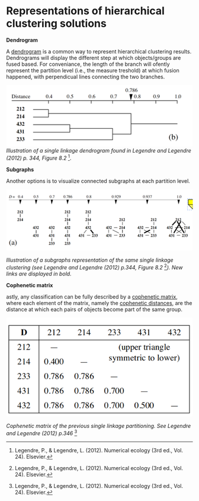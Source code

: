 # Representations of hierarchical clustering solutions

**Dendrogram**

A [dendrogram](../18) is a common way to represent hierarchical clustering results. Dendrograms will display the different step at which objects/groups are fused based. For conveniance, the length of the branch will ofently represent the partition level (i.e., the measure treshold) at which fusion happened, with perpendicual lines connecting the two branches.

![dendrogram](single_linkage_dendrogram.png)
*Illustration of a single linkage dendrogram found in Legendre and Legendre (2012) p. 344, Figure 8.2* [^ref1].

**Subgraphs**

Another options is to visualize connected subgraphs at each partition level.

![subgraphs](single_linkage_subgraphs.png)

*Illustration of a subgraphs representation of the same single linkage clustering (see Legendre and Legendre (2012) p.344, Figure 8.2* [^ref1]*). 
New links are displayed in bold.*

**Cophenetic matrix**

astly, any classification can be fully described by a [cophenetic matrix](../23), where each element of the matrix, namely the [cophenetic distances](../23), are the distance at which each pairs of objects become part of the same group.

![cophenetic](single_linkage_cophenetic.png)

*Cophenetic matrix of the previous single linkage partitioning. See
Legendre and Legendre (2012) p.346* [^ref1]

[^ref1]: Legendre, P., & Legendre, L. (2012). Numerical ecology (3rd ed., Vol. 24). Elsevier.


